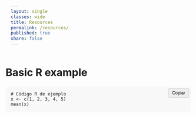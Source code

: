 ```yaml
---
layout: single
classes: wide
title: Resources
permalink: /resources/
published: true
share: false
---
```


# Basic R example

<div class="code-block">
  <button class="copy-button" onclick="copyCode(this)">Copiar</button>
  <pre><code class="language-r"># Código R de ejemplo
x <- c(1, 2, 3, 4, 5)
mean(x)
</code></pre>
</div>

<script>
function copyCode(button) {
  const code = button.nextElementSibling.innerText;
  navigator.clipboard.writeText(code).then(function () {
    button.innerText = "¡Copiado!";
    setTimeout(() => { button.innerText = "Copiar"; }, 2000);
  });
}
</script>

<style>
.code-block {
  position: relative;
  margin: 1.5em 0;
}

.copy-button {
  position: absolute;
  top: 5px;
  right: 5px;
  background: #eee;
  border: 1px solid #ccc;
  padding: 5px 10px;
  font-size: 12px;
  cursor: pointer;
  border-radius: 4px;
}

pre {
  background: #f8f8f8;
  padding: 1em;
  border-radius: 6px;
  overflow-x: auto;
  font-family: monospace;
}
</style>
